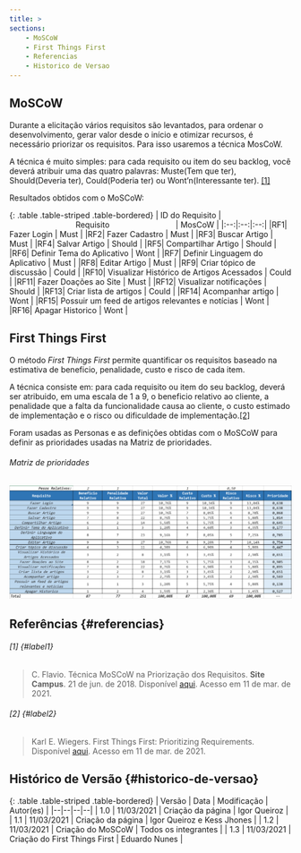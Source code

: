 ```yaml
---
title: >
sections:
    - MoSCoW
    - First Things First
    - Referencias
    - Historico de Versao
---
```


## MoSCoW

Durante a elicitação vários requisitos são levantados, para ordenar o desenvolvimento, gerar valor desde o início e otimizar recursos, é necessário priorizar os requisitos. Para isso usaremos a técnica MosCoW.

A técnica é muito simples: para cada requisito ou item do seu backlog, você deverá atribuir uma das quatro palavras: Muste(Tem que ter), Should(Deveria ter), Could(Poderia ter) ou Wont’n(Interessante ter). [[1]](#label1)

<div style="text-align: justify;">
Resultados obtidos com o MoSCoW:
</div>

<div class="table-responsive">

{: .table .table-striped .table-bordered}
| ID do Requisito |                              Requisito                              |  MosCoW |
|:--:|:--:|:--:|
|RF1| Fazer Login | Must |
|RF2| Fazer Cadastro | Must |
|RF3| Buscar Artigo | Must |
|RF4| Salvar Artigo | Should |
|RF5| Compartilhar Artigo | Should |
|RF6| Definir Tema do Aplicativo | Wont |
|RF7| Definir Linguagem do Aplicativo | Must |
|RF8| Editar Artigo | Must |
|RF9| Criar tópico de discussão | Could |
|RF10| Visualizar Histórico de Artigos Acessados | Could |
|RF11| Fazer Doações ao Site | Must |
|RF12| Visualizar notificações | Should |
|RF13| Criar lista de artigos  | Could |
|RF14| Acompanhar artigo  | Wont |
|RF15| Possuir um feed de artigos relevantes e notícias  | Wont |
|RF16| Apagar Historico  | Wont |

</div>

## First Things First

O método _First Things First_ permite quantificar os requisitos baseado na estimativa de beneficio, penalidade, custo e risco de cada item.

A técnica consiste em: para cada requisito ou item do seu backlog, deverá ser atribuido, em uma escala de 1 a 9, o beneficio relativo ao cliente, a penalidade que a falta da funcionalidade causa ao cliente, o custo estimado de implementação e o risco ou dificuldade de implementação.[[2]](#label2)

Foram usadas as Personas e as definições obtidas com o MoSCoW para definir as prioridades usadas na Matriz de prioridades.

<div class="row">
<div class="col-md-12 col-sm-12 col-sm-12">

###### Matriz de prioridades

<div class="screenshot-holder">
<a href="assets/images/prioridades.png" data-title="Matriz de priorização" data-toggle="lightbox"><img class="img-responsive" src="assets/images/prioridades.png" alt="screenshot" /></a>
<a class="mask" href="assets/images/prioridades.png" data-title="Matriz de priorização" data-toggle="lightbox"><i class="icon fa fa-search-plus"></i></a>
</div>

</div>
</div>

## Referências {#referencias}

###### [1] {#label1}

> C. Flavio. Técnica MoSCoW na Priorização dos Requisitos. **Site Campus**. 21 de jun. de 2018. Disponível [aqui](https://sitecampus.com.br/tecnica-moscow-na-priorizacao-dos-requisitos/). Acesso em 11 de mar. de 2021.

###### [2] {#label2}

> Karl E. Wiegers. First Things First: Prioritizing Requirements. Disponível [aqui](http://www.tarrani.net/linda/prioritizing.pdf). Acesso em 11 de mar. de 2021.

## Histórico de Versão {#historico-de-versao}

<div class="table-responsive">

{: .table .table-striped .table-bordered}
| Versão | Data | Modificação | Autor(es) |
|--|--|--|--|
| 1.0 | 11/03/2021 | Criação da página | Igor Queiroz |
| 1.1 | 11/03/2021 | Criação da página | Igor Queiroz e Kess Jhones |
| 1.2 | 11/03/2021 | Criação do MoSCoW | Todos os integrantes |
| 1.3 | 11/03/2021 | Criação do First Things First | Eduardo Nunes |

</div>